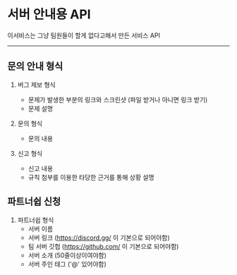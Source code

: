 # 서버 안내용 API

이서비스는 그냥 팀원들이 할게 없다고해서 
만든 서비스 API

---

## 문의 안내 형식

1. 버그 제보 형식
    - 문제가 발생한 부분의 링크와 스크린샷 (파일 받거나 아니면 링크 받기)
    - 문제 설명

2. 문의 형식
    - 문의 내용

3. 신고 형식
    - 신고 내용
    - 규칙 첨부를 이용한 타당한 근거를 통해 상황 설명

## 파트너쉽 신청

1. 파트너쉽 형식
    - 서버 이름
    - 서버 링크 (https://discord.gg/ 이 기본으로 되어야함)
    - 팀 서버 깃헙 (https://github.com/ 이 기본으로 되어야함)
    - 서버 소개 (50줄이상이여야함)
    - 서버 주인 태그 ('@' 있어야함)

